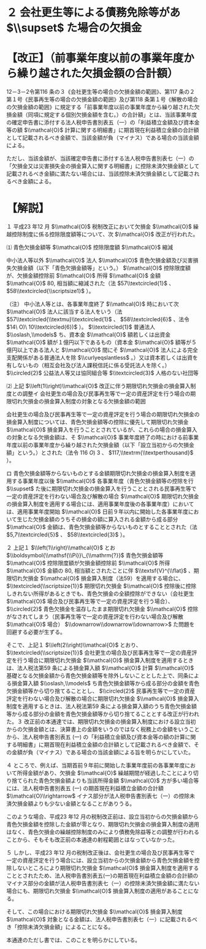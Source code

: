 # ２ 会社更生等による債務免除等があ $\\supset$ た場合の欠損金

# 【改正】（前事業年度以前の事業年度から繰り越された欠損金額の合計額）

12－3－2令第116 条の３《会社更生等の場合の欠損金額の範囲》、第117 条の２第１号《民事再生等の場合の欠損金額の範囲》及び第118 条第１号《解散の場合の欠損金額の範囲》に規定する「前事業年度以前の事業年度から繰り越された欠損金額（同項に規定する個別欠損金額を含む。）の合計額」とは、当該事業年度の確定申告書に添付する法人税申告書別表五（一）の「利益積立金額及び資本金等の額 $\\mathcal{O}$ 計算に関する明細書」に期首現在利益積立金額の合計額として記載されるべき金額で、当該金額が負（マイナス）である場合の当該金額による。

ただし、当該金額が、当該確定申告書に添付する法人税申告書別表七（一）の「欠損金又は災害損失金の損金算入に関する明細書」に控除未済欠損金額として記載されるべき金額に満たない場合には、当該控除未済欠損金額として記載されるべき金額による。

# 【解説】

１ 平成23 年12 月 $\\mathcal{O}$ 税制改正において欠損金 $\\mathcal{O}$ 繰越控除制度に係る控除限度額等について、次 $\\mathcal{O}$ 改正が行われた。

⑴ 青色欠損金額等 $\\mathcal{O}$ 控除限度額 $\\mathcal{O}$ 縮減

中小法人等以外 $\\mathcal{O}$ 法人 $\\mathcal{O}$ 青色欠損金額及び災害損失欠損金額（以下「青色欠損金額等」という。） $\\mathcal{O}$ 控除限度額が、欠損金額控除前 $\\mathcal{O}$ 所得 $\\mathcal{O}$ 金額 $\\mathcal{O}$ $80,%$ 相当額に縮減された（法 $57\\textcircled{1}$ 、 $58\\textcircled{\\scriptsize1}$ ）。

（注） 中小法人等とは、各事業年度終了 $\\mathcal{O}$ 時において次 $\\mathcal{O}$ 法人に該当する法人をいう（法 $57\\textcircled{\\textmu}\\textcircled{1}$ 、 $58\\textcircled{6}$ 、法令 $14\ O)\ 10\\textcircled{6})$ ）。 $\\textcircled{1}$ 普通法人 $\\oslash,\\models$ ち、資本金 $\\mathcal{O}$ 額若しくは出資金 $\\mathcal{O}$ 額が１億円以下であるもの（資本金 $\\mathcal{O}$ 額等が５億円以上である法人と $\\mathcal{O}$ 間にそ $\\mathcal{O}$ 法人による完全支配関係がある普通法人を除 $\\curlyeqslantless$ 。）又は資本若しくは出資を有しないもの（相互会社及び法人課税信託に係る受託法人を除く。） $\\circled{2}$ 公益法人等又は協同組合等 $\\textcircled{3}$ 人格のない社団等

⑵ 上記 $\\left(1\\right)\\mathcal{O}$ 改正に伴う期限切れ欠損金の損金算入制度との調整イ 会社更生の場合及び民事再生等で一定の資産評定を行う場合の期限切れ欠損金の損金算入制度の対象となる欠損金額の範囲

会社更生の場合及び民事再生等で一定の資産評定を行う場合の期限切れ欠損金の損金算入制度については、青色欠損金額等の控除に優先して期限切れ欠損金 $\\mathcal{O}$ 損金算入を行うこととされているが、これらの場合の損金算入の対象となる欠損金額は、そ $\\mathcal{O}$ 事業年度終了の時における前事業年度以前の事業年度から繰り越された欠損金額（以下「設立当初からの欠損金額」という。）とされた（法令 $116\ O)\ 3$ 、 $117,\\textrm{\\textperthousand}$ ）。

ロ 青色欠損金額等からないものとする金額期限切れ欠損金の損金算入制度を適用する事業年度以後 $\\mathcal{O}$ 各事業年度（青色欠損金額等の控除を行 $\\supset$ た後に期限切れ欠損金の損金算入を行うこととされる民事再生等で一定の資産評定を行わない場合及び解散の場合 $\\mathcal{O}$ 期限切れ欠損金の損金算入制度を適用する場合には、適用事業年度後の各事業年度）においては、適用事業年度開始 $\\mathcal{O}$ 日前９年以内に開始した各事業年度において生じた欠損金額のうちその損金の額に算入される金額から成る部分 $\\mathcal{O}$ 金額は、青色欠損金額等からないものとすることとされた（法 $5,7\\textcircled{5}$ 、 $58\\textcircled{3}$ ）。

２ 上記１ $\\left(1\\right)\\mathcal{O}$ とお $\\boldsymbol{\\mathsf{\\Pi}}\_{\\mathrm{?}}$ 青色欠損金額等 $\\mathcal{O}$ 控除限度額が欠損金額控除前 $\\mathcal{O}$ 所得 $\\mathcal{O}$ 金額の $80,%$ 相当額とされたことに伴 $\\textsf{V}^{\\flat}$ 、期限切れ欠損金 $\\mathcal{O}$ 損金算入制度（法59）を適用する場合に、 $\\textcircled{\\scriptsize{1}}$ 期限切れ欠損金 $\\mathcal{O}$ 控除後に控除しきれない所得があるときでも、青色欠損金の全額控除ができない（会社更生 $\\mathcal{O}$ 場合及び民事再生等で一定の資産評定を行う場合）、 $\\circled{2}$ 青色欠損金を温存したまま期限切れ欠損金 $\\mathcal{O}$ 控除がなされてしまう（民事再生等で一定の資産評定を行わない場合及び解散 $\\mathcal{O}$ 場合） $\\downarrow\\downarrow\\downarrow>$ た問題を回避する必要が生ずる。

そこで、上記１ $\\left(2\\right)\\mathcal{O}$ とおり、 $\\textcircled{\\scriptsize{1}}$ 会社更生の場合及び民事再生等で一定の資産評定を行う場合に期限切れ欠損金 $\\mathcal{O}$ 損金算入制度を適用するときは、法人税法第59 条による損金算入額 $\\mathcal{O}$ 計算 $\\mathcal{O}$ 基礎となる欠損金額から青色欠損金額等を除外しないこととした上で、同条による損金算入額 $\\oslash,\\models$ ち青色欠損金額等から成る部分の金額を青色欠損金額等から切り捨てることとし、 $\\circled{2}$ 民事再生等で一定の資産評定を行わない場合及び解散の場合に期限切れ欠損金 $\\mathcal{O}$ 損金算入制度を適用するときは、法人税法第59 条による損金算入額のうち青色欠損金額等から成る部分の金額を青色欠損金額等から切り捨てることとする改正が行われた。３ 改正前の本通達では、期限切れ欠損金の損金算入制度における設立当初からの欠損金額とは、決算書上の金額をいうのではなく税務上の金額をいうことから、法人税申告書別表五 (一) の「利益積立金額及び資本金等の額の計算に関する明細書」に期首現在利益積立金額の合計額として記載されるべき金額で、その金額が負（マイナス）である場合の当該金額による旨を明らかにしていた。

４ ところで、例えば、当期首前９年前に開始した事業年度前の各事業年度において所得金額があり、欠損金 $\\mathcal{O}$ 繰越期間が経過したことにより切り捨てられた青色欠損金額よりも当該所得金額 $\\mathcal{O}$ 方が多い場合等には、法人税申告書別表五 (一) の期首現在利益積立金額の合計額 $\\mathcal{O}\\rightarrow$ イナス部分が法人税申告書別表七（一）の控除未済欠損金額よりも少ない金額となることがありうる。

このような場合、平成23 年12 月の税制改正前は、設立当初からの欠損金額から青色欠損金額を控除した金額が零となり、期限切れ欠損金の損金算入制度の適用はなく、青色欠損金の繰越控除制度のみにより債務免除益等との調整が行われることから、そもそも改正前の本通達の射程範囲とはなっていなかった。

５ しかし、平成23 年12 月の税制改正後は、会社更生の場合及び民事再生等で一定の資産評定を行う場合には、設立当初からの欠損金額から青色欠損金額を控除しないところにより期限切れ欠損金 $\\mathcal{O}$ 損金算入制度を適用することとされたため、法人税申告書別表五(一)の期首現在利益積立金額の合計額のマイナス部分の金額が法人税申告書別表七（一）の控除未済欠損金額に満たない場合にも、期限切れ欠損金 $\\mathcal{O}$ 損金算入制度の適用があることになる。

そして、この場合における期限切れ欠損金 $\\mathcal{O}$ 損金算入制度 $\\mathcal{O}$ 対象となる金額は、法人税申告書別表七（一）に記載されるべき「控除未済欠損金額」によることになる。

本通達のただし書では、このことを明らかにしている。